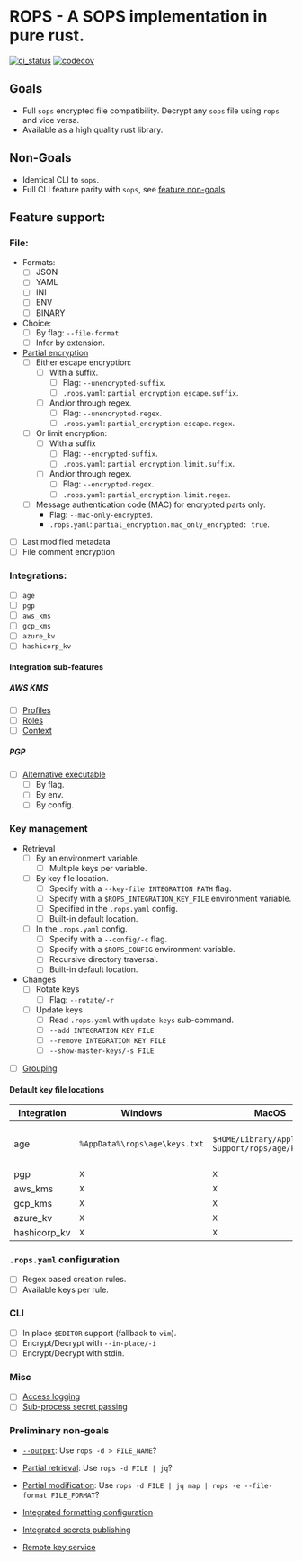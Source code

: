 # ROPS - A SOPS implementation in pure rust.

[![ci_status](https://github.com/gibbz00/rops/actions/workflows/ci.yml/badge.svg)](https://github.com/gibbz00/rops/actions/workflows/ci.yml)
[![codecov](https://codecov.io/gh/gibbz00/rops/graph/badge.svg?token=nOnGXghHYk)](https://codecov.io/gh/gibbz00/rops)

## Goals

* Full `sops` encrypted file compatibility. Decrypt any `sops` file using `rops` and vice versa.
* Available as a high quality rust library.

## Non-Goals

* Identical CLI to `sops`.
* Full CLI feature parity with `sops`, see [feature non-goals](#preliminary-non-goals).

## Feature support:

### File:

- Formats:
  - [ ] JSON
  - [ ] YAML
  - [ ] INI
  - [ ] ENV
  - [ ] BINARY
- Choice:
  - [ ] By flag: `--file-format`.
  - [ ] Infer by extension.
- [Partial encryption](https://github.com/getsops/sops#48encrypting-only-parts-of-a-file)
  - [ ] Either escape encryption:
    - [ ] With a suffix.
      - [ ] Flag: `--unencrypted-suffix`.
      - [ ] `.rops.yaml`: `partial_encryption.escape.suffix`.
    - [ ] And/or through regex.
      - [ ] Flag: `--unencrypted-regex`.
      - [ ] `.rops.yaml`: `partial_encryption.escape.regex`.
  - [ ] Or limit encryption:
    - [ ] With a suffix
      - [ ] Flag: `--encrypted-suffix`.
      - [ ] `.rops.yaml`: `partial_encryption.limit.suffix`.
    - [ ] And/or through regex.
      - [ ] Flag: `--encrypted-regex`.
      - [ ] `.rops.yaml`: `partial_encryption.limit.regex`.
  - [ ] Message authentication code (MAC) for encrypted parts only.
    - Flag: `--mac-only-encrypted`.
    - `.rops.yaml`: `partial_encryption.mac_only_encrypted: true`.
- [ ] Last modified metadata
- [ ] File comment encryption

### Integrations:

- [ ] `age`
- [ ] `pgp`
- [ ] `aws_kms`
- [ ] `gcp_kms`
- [ ] `azure_kv`
- [ ] `hashicorp_kv`

#### Integration sub-features

##### AWS KMS

- [ ] [Profiles](https://github.com/getsops/sops#27kms-aws-profiles)
- [ ] [Roles](https://github.com/getsops/sops#28assuming-roles-and-using-kms-in-various-aws-accounts)
- [ ] [Context](https://github.com/getsops/sops#29aws-kms-encryption-context)

##### PGP

- [ ] [Alternative executable](https://github.com/getsops/sops#212specify-a-different-gpg-executable)
  - [ ] By flag.
  - [ ] By env.
  - [ ] By config.

### Key management

- Retrieval
  - [ ] By an environment variable.
    - [ ] Multiple keys per variable.
  - [ ] By key file location.
    - [ ] Specify with a `--key-file INTEGRATION PATH` flag.
    - [ ] Specify with a `$ROPS_INTEGRATION_KEY_FILE` environment variable.
    - [ ] Specified in the `.rops.yaml` config.
    - [ ] Built-in default location.
  - [ ] In the `.rops.yaml` config.
    - [ ] Specify with a `--config/-c` flag.
    - [ ] Specify with a `$ROPS_CONFIG` environment variable.
    - [ ] Recursive directory traversal.
    - [ ] Built-in default location.
- Changes
  - [ ] Rotate keys
    - [ ] Flag: `--rotate/-r`
  - [ ] Update keys
    - [ ] Read `.rops.yaml` with `update-keys` sub-command.
    - [ ] `--add INTEGRATION KEY FILE`
    - [ ] `--remove INTEGRATION KEY FILE`
    - [ ] `--show-master-keys/-s FILE`
- [ ] [Grouping](https://github.com/getsops/sops#214key-groups)

#### Default key file locations

Integration  | Windows                       | MacOS                                                 | Linux                              | Format                     |
---          | ---                           | ---                                                   | ---                                | ---                        |
age          | `%AppData%\rops\age\keys.txt` | `$HOME/Library/Application Support/rops/age/keys.txt` | $XDG_CONFIG_HOME/rops/age/keys.txt | Per newline, `# Comments`. |
pgp          | `X`                           | `X`                                                   | `X`                                | `X`                        |
aws_kms      | `X`                           | `X`                                                   | `X`                                | `X`                        |
gcp_kms      | `X`                           | `X`                                                   | `X`                                | `X`                        |
azure_kv     | `X`                           | `X`                                                   | `X`                                | `X`                        |
hashicorp_kv | `X`                           | `X`                                                   | `X`                                | `X`                        |

### `.rops.yaml` configuration

- [ ] Regex based creation rules.
- [ ] Available keys per rule.

### CLI

- [ ] In place `$EDITOR` support (fallback to `vim`).
- [ ] Encrypt/Decrypt with `--in-place/-i`
- [ ] Encrypt/Decrypt with stdin.

### Misc

- [ ] [Access logging](https://github.com/getsops/sops#216auditing)
- [ ] [Sub-process secret passing](https://github.com/getsops/sops#218passing-secrets-to-other-processes)

### Preliminary non-goals

- [`--output`](https://github.com/getsops/sops#217saving-output-to-a-file): Use `rops -d > FILE_NAME`?

- [Partial retrieval](https://github.com/getsops/sops#45extract-a-sub-part-of-a-document-tree): Use `rops -d FILE | jq`?

- [Partial modification](https://github.com/getsops/sops#46set-a-sub-part-in-a-document-tree): Use `rops -d FILE | jq map | rops -e --file-format FILE_FORMAT`?

- [Integrated formatting configuration](https://github.com/getsops/sops#32json-and-json_binary-indentation)

- [Integrated secrets publishing](https://github.com/getsops/sops#219using-the-publish-command)

- [Remote key service](https://github.com/getsops/sops#215key-service)
